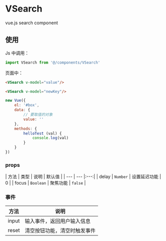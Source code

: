 # VSearch 

vue.js search component

## 使用

Js 中调用：

```javascript
import VSearch from '@/components/VSearch'
```

页面中：

```html
<VSearch v-model="value"/>

<VSearch v-model="newKey"/>
```

```javascript
new Vue({
	el: '#box',
	data: {
		// 要取值的对象
		value: ''
	},
	methods: {
		helloTest (val) {
			console.log(val)
		}
	}
})
```

### props

| 方法 | 类型 | 说明 | 默认值 |
| --- | --- |:---:|
| delay	| `Number` | 设置延迟功能 | 0 |
| focus | `Boolean` | 聚焦功能 | `false` |

### 事件

| 方法      | 说明                     |
| ------- | ---------------------- |
| input   | 输入事件，返回用户输入信息          |
| reset   | 清空按钮功能，清空时触发事件         |